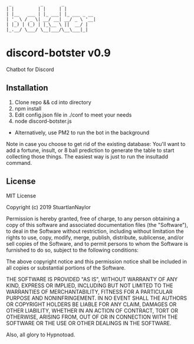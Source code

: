 ```
 _           _       _             
| |         | |     | |           
| |__   ___ | |_ ___| |_ ___ _ __
| '_ \ / _ \| __/ __| __/ _ \ '__|
| |_) | (_) | |_\__ \ ||  __/ |   
|_.__/ \___/ \__|___/\__\___|_|   

```                                
# discord-botster v0.9
Chatbot for Discord

## Installation
1. Clone repo && cd into directory
2. npm install
3. Edit config.json file in ./conf to meet your needs
4. node discord-botster.js
  * Alternatively, use PM2 to run the bot in the background


Note in case you choose to get rid of the existing database: You'll want to add a fortune, insult, or 8 ball prediction to generate the table to start collecting those things. The easiest way is just to run the insultadd command.

## License

MIT License

Copyright (c) 2019 StuartIanNaylor

Permission is hereby granted, free of charge, to any person obtaining a copy
of this software and associated documentation files (the "Software"), to deal
in the Software without restriction, including without limitation the rights
to use, copy, modify, merge, publish, distribute, sublicense, and/or sell
copies of the Software, and to permit persons to whom the Software is
furnished to do so, subject to the following conditions:

The above copyright notice and this permission notice shall be included in all
copies or substantial portions of the Software.

THE SOFTWARE IS PROVIDED "AS IS", WITHOUT WARRANTY OF ANY KIND, EXPRESS OR
IMPLIED, INCLUDING BUT NOT LIMITED TO THE WARRANTIES OF MERCHANTABILITY,
FITNESS FOR A PARTICULAR PURPOSE AND NONINFRINGEMENT. IN NO EVENT SHALL THE
AUTHORS OR COPYRIGHT HOLDERS BE LIABLE FOR ANY CLAIM, DAMAGES OR OTHER
LIABILITY, WHETHER IN AN ACTION OF CONTRACT, TORT OR OTHERWISE, ARISING FROM,
OUT OF OR IN CONNECTION WITH THE SOFTWARE OR THE USE OR OTHER DEALINGS IN THE
SOFTWARE.

Also, all glory to Hypnotoad.
